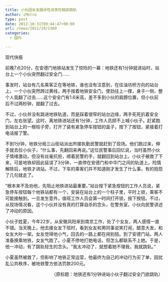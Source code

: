 ```yaml
---
title: 小伙因女友跟异性说笑吃醋欲跳轨
author: iMetro
type: post
date: 2012-10-31T09:44:47+00:00
url: /news/2012/10/1369
categories:
  - 国内

---
```

现代快报

前晚7点20分，在安德门地铁站发生了惊险的一幕：地铁还有1分钟就进站时，站台上一个小伙突然翻过安全门……

事发时，站台有几名乘客正在等地铁，谁也没有注意到，在往油坊桥方向的站台上，一个小伙突然跨过黄线，两手按着地铁安全门，使劲往上一撑，身子一侧，整个人竟翻了过去……这个安全门有1.6米高，差不多到小伙的肩膀位置，但小伙前后不过两秒钟，就翻了过去。

不过，小伙并没有跳进地铁轨道，而是踩着很窄的站台边缘，两手死死扒着安全门，左右张望。这时，离地铁进站还有1分钟，工作人员顾不上喊小伙子，赶紧跑到站台上的一根柱子旁，打开了装有紧急停车按钮的盒子，按下了按钮，紧接着打电话报了警。

不到1分钟，地铁分局三山街站派出所接执勤民警就赶到了现场。他们跑过来，伸手就去拉小伙子，“什么事，先翻回来再说。”这位民警事后回忆说，当时虽然小伙子情绪激动，但没有丝毫抗拒，顺着民警的手，就翻回到站台上。小伙子被救了下来，可是地铁却因此延误了3分钟，一直停在安德门和中华门之间的轨道上。险情解除后，地铁才进站。不过，下车的乘客们并不知道刚才发生了什么事，有的抱怨了几句就走了。

“根本来不及劝他，先阻止地铁进站最重要。”站台按下紧急按钮的工作人员说，紧急停车按钮每个地铁站都有一个，安装在站台上的一个柱子里，平时上锁，乘客不可能接触到。一旦发生意外，值班工作人员会第一时间打开锁，按下按钮。不过，从现场情况看，这个小伙并没有真的打算自杀的念头，在警务室，小伙向民警讲述了冲动的原因。

小伙子姓夏，今年22岁，从安徽凤阳来到南京工作，处了个女友，两人感情一直不错。当天晚上，他去接女友下班时，看到女友和男同事说笑打闹，醋意大发，和女友大吵一架。女友觉得他小气，回去的一路上都在闹别扭。到了安德门站，两人准备换乘地铁，女友气跑了。小夏不停地打她电话，但怎么都联系不上她。于是，他一冲动，有了跳轨轻生的念头。“我太冲动了，就想着她不理我，我就跳轨。”

小夏虽然被救了，但影响了地铁正常运营，他最终为自己的冲动行为买了单，因扰乱公共秩序，被地铁警方依法罚款200元。

<p align="right">
  （原标题：地铁还有1分钟进站小伙子翻过安全门欲跳轨）
</p>